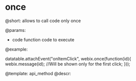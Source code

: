 once
=============


@short: allows to call code only once
	

@params:
- code     function     code to execute


@example:

datatable.attachEvent("onItemClick", webix.once(function(id){
    webix.message(id); //Will be shown only for the first click;
}));


@template:	api_method
@descr:


